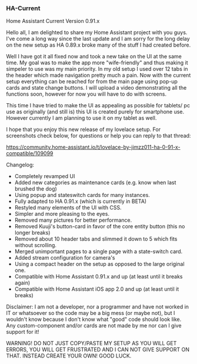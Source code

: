 ### HA-Current
Home Assistant Current Version 0.91.x

Hello all, I am delighted to share my Home Assistant project with you guys.
I've come a long way since the last update and I am sorry for the long delay
on the new setup as HA 0.89.x broke many of the stuff I had created before.

Well I have got it all fixed now and took a new take on the UI at the same
time. My goal was to make the app more "wife-friendly" and thus making it
simpeler to use was my main priority. In my old setup I used over 12 tabs in
the header which made navigation pretty much a pain. Now with the current
setup everything can be reached for from the main page using pop-up cards
and state change buttons. I will upload a video demonstrating all the functions
soon, however for now you will have to do with screens.

This time I have tried to make the UI as appealing as possible for tablets/
pc use as originally (and still is) this UI is created purely for smartphone
use. However currently I am planning to use it on my tablet as well.

I hope that you enjoy this new release of my lovelace setup. For screenshots
check below, for questions or help you can reply to that thread:

https://community.home-assistant.io/t/lovelace-by-jimzz011-ha-0-91-x-compatible/109099

Changelog:
- Completely revamped UI
- Added new categories as maintenance cards (e.g. know when last brushed the dog)
- Using popup and stateswitch cards for many instances.
- Fully adapted to HA 0.91.x (which is currently in BETA)
- Restyled many elements of the UI with CSS.
- Simpler and more pleasing to the eyes.
- Removed many pictures for better performance.
- Removed Kuuji's button-card in favor of the core entity button (this no longer breaks)
- Removed about 10 header tabs and slimmed it down to 5 which fits without scrolling.
- Merged unimportant pages to a single page with a state-switch card.
- Added stream configuration for camera's
- Using a compact header on the setup as opposed to the large original one.
- Compatible with Home Assistant 0.91.x and up (at least until it breaks again)
- Compatible with Home Assistant iOS app 2.0 and up (at least until it breaks)

Disclaimer: I am not a developer, nor a programmer and have not worked in IT 
or whatsoever so the code may be a big mess (or maybe not), but I wouldn't 
know because I don't know what "good" code should look like. Any custom-component 
and/or cards are not made by me nor can I give support for it!

WARNING! DO NOT JUST COPY/PASTE MY SETUP AS YOU WILL GET ERRORS, 
YOU WILL GET FRUSTRATED AND I CAN NOT GIVE SUPPORT ON THAT. 
INSTEAD CREATE YOUR OWN! GOOD LUCK.

